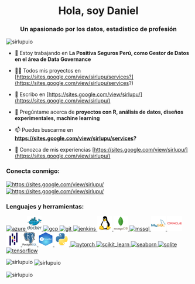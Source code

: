 <h1 align="center">Hola, soy Daniel</h1>
<h3 align="center">Un apasionado por los datos, estadístico de profesión</h3>

<p align="left"> <img src="https://komarev.com/ghpvc/?username=sirlupuio&label=Profile%20views&color=0e75b6&style=flat" alt="sirlupuio" /> </p>

 <!-- <p align="left"> <a href="https://github.com/ryo-ma/github-profile-trophy"><img src="https://github-profile-trophy.vercel.app/?username=sirlupuio" alt="sirlupuio" /></a> </p>-->

- 🔭 Estoy trabajando en **La Positiva Seguros Perú, como Gestor de Datos en el área de Data Governance**

- 👨‍💻 Todos mis proyectos en [https://sites.google.com/view/sirlupu/services?](https://sites.google.com/view/sirlupu/services?)

- 📝 Escribo en [https://sites.google.com/view/sirlupu/](https://sites.google.com/view/sirlupu/)

- 💬 Pregúntame acerca de **proyectos con R, análisis de datos, diseños experimentales, machine learning**

- 📫 Puedes buscarme en **https://sites.google.com/view/sirlupu/services?**

- 📄 Conozca de mis experiencias [https://sites.google.com/view/sirlupu/](https://sites.google.com/view/sirlupu/)

<h3 align="left">Conecta conmigo:</h3>
<p align="left">
<a href="https://linkedin.com/in/https://sites.google.com/view/sirlupu/" target="blank"><img align="center" src="https://raw.githubusercontent.com/rahuldkjain/github-profile-readme-generator/master/src/images/icons/Social/linked-in-alt.svg" alt="https://sites.google.com/view/sirlupu/" height="30" width="40" /></a>
<a href="https://kaggle.com/https://sites.google.com/view/sirlupu/" target="blank"><img align="center" src="https://raw.githubusercontent.com/rahuldkjain/github-profile-readme-generator/master/src/images/icons/Social/kaggle.svg" alt="https://sites.google.com/view/sirlupu/" height="30" width="40" /></a>
</p>

<h3 align="left">Lenguajes y herramientas:</h3>
<p align="left"> <a href="https://azure.microsoft.com/en-in/" target="_blank" rel="noreferrer"> <img src="https://www.vectorlogo.zone/logos/microsoft_azure/microsoft_azure-icon.svg" alt="azure" width="40" height="40"/> </a> <a href="https://www.docker.com/" target="_blank" rel="noreferrer"> <img src="https://raw.githubusercontent.com/devicons/devicon/master/icons/docker/docker-original-wordmark.svg" alt="docker" width="40" height="40"/> </a> <a href="https://cloud.google.com" target="_blank" rel="noreferrer"> <img src="https://www.vectorlogo.zone/logos/google_cloud/google_cloud-icon.svg" alt="gcp" width="40" height="40"/> </a> <a href="https://git-scm.com/" target="_blank" rel="noreferrer"> <img src="https://www.vectorlogo.zone/logos/git-scm/git-scm-icon.svg" alt="git" width="40" height="40"/> </a> <a href="https://www.jenkins.io" target="_blank" rel="noreferrer"> <img src="https://www.vectorlogo.zone/logos/jenkins/jenkins-icon.svg" alt="jenkins" width="40" height="40"/> </a> <a href="https://www.linux.org/" target="_blank" rel="noreferrer"> <img src="https://raw.githubusercontent.com/devicons/devicon/master/icons/linux/linux-original.svg" alt="linux" width="40" height="40"/> </a> <a href="https://www.mongodb.com/" target="_blank" rel="noreferrer"> <img src="https://raw.githubusercontent.com/devicons/devicon/master/icons/mongodb/mongodb-original-wordmark.svg" alt="mongodb" width="40" height="40"/> </a> <a href="https://www.microsoft.com/en-us/sql-server" target="_blank" rel="noreferrer"> <img src="https://www.svgrepo.com/show/303229/microsoft-sql-server-logo.svg" alt="mssql" width="40" height="40"/> </a> <a href="https://www.mysql.com/" target="_blank" rel="noreferrer"> <img src="https://raw.githubusercontent.com/devicons/devicon/master/icons/mysql/mysql-original-wordmark.svg" alt="mysql" width="40" height="40"/> </a> <a href="https://www.oracle.com/" target="_blank" rel="noreferrer"> <img src="https://raw.githubusercontent.com/devicons/devicon/master/icons/oracle/oracle-original.svg" alt="oracle" width="40" height="40"/> </a> <a href="https://pandas.pydata.org/" target="_blank" rel="noreferrer"> <img src="https://raw.githubusercontent.com/devicons/devicon/2ae2a900d2f041da66e950e4d48052658d850630/icons/pandas/pandas-original.svg" alt="pandas" width="40" height="40"/> </a> <a href="https://www.postgresql.org" target="_blank" rel="noreferrer"> <img src="https://raw.githubusercontent.com/devicons/devicon/master/icons/postgresql/postgresql-original-wordmark.svg" alt="postgresql" width="40" height="40"/> </a> <a href="https://posit.co/products/open-source/rstudio/" target="_blank" rel="noreferrer"> <img src="https://raw.githubusercontent.com/rstudio/hex-stickers/main/thumbs/RStudio.png" alt="R" width="40" height="40"/> </a> <a href="https://www.python.org" target="_blank" rel="noreferrer"> <img src="https://raw.githubusercontent.com/devicons/devicon/master/icons/python/python-original.svg" alt="python" width="40" height="40"/> </a> <a href="https://pytorch.org/" target="_blank" rel="noreferrer"> <img src="https://www.vectorlogo.zone/logos/pytorch/pytorch-icon.svg" alt="pytorch" width="40" height="40"/> </a> <a href="https://scikit-learn.org/" target="_blank" rel="noreferrer"> <img src="https://upload.wikimedia.org/wikipedia/commons/0/05/Scikit_learn_logo_small.svg" alt="scikit_learn" width="40" height="40"/> </a> <a href="https://seaborn.pydata.org/" target="_blank" rel="noreferrer"> <img src="https://seaborn.pydata.org/_images/logo-mark-lightbg.svg" alt="seaborn" width="40" height="40"/> </a> <a href="https://www.sqlite.org/" target="_blank" rel="noreferrer"> <img src="https://www.vectorlogo.zone/logos/sqlite/sqlite-icon.svg" alt="sqlite" width="40" height="40"/> </a> <a href="https://www.tensorflow.org" target="_blank" rel="noreferrer"> <img src="https://www.vectorlogo.zone/logos/tensorflow/tensorflow-icon.svg" alt="tensorflow" width="40" height="40"/> </a> </p>

<p><img align="left" src="https://github-readme-stats.vercel.app/api/top-langs?username=sirlupuio&show_icons=true&locale=en&layout=compact" alt="sirlupuio" /></p>

<p>&nbsp;<img align="center" src="https://github-readme-stats.vercel.app/api?username=sirlupuio&show_icons=true&locale=en" alt="sirlupuio" /></p>

<p><img align="center" src="https://github-readme-streak-stats.herokuapp.com/?user=sirlupuio&" alt="sirlupuio" /></p>
